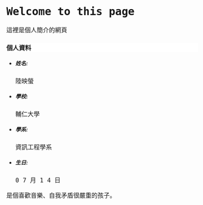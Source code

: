 <style>
.infor{
background-color:#FFFFFF;
}
h1 {
    font-family: Lobster, Monospace;
  }

p {
    font-size: 16px;
    font-family: Monospace;
  }
  
</style>
<body background="http://lily0714.github.io/IMG_20170214_201651.jpg">
<h1>Welcome to this page</h1>
<p>這裡是個人簡介的網頁</p>
<h3 class="infor">個人資料</h3>
<ul>
<li><h5>姓名:</h5><p>陸映螢</p></li>
<li><h5>學校:</h5><p>輔仁大學</p></li>
<li><h5>學系:</h5><p>資訊工程學系</p></li>
<li><h5>生日:</h5><p> 0 7 月 1 4 日</p></li>
</ul>
<p>是個喜歡音樂、自我矛盾很嚴重的孩子。</p>
</body>

